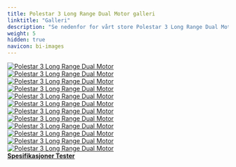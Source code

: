 ```yaml
---
title: Polestar 3 Long Range Dual Motor galleri
linktitle: "Galleri"
description: "Se nedenfor for vårt store Polestar 3 Long Range Dual Motor bildegalleri. Klikk på bildene for høyoppløselige versjoner."
weight: 5
hidden: true
navicon: bi-images
---
```

<!-- markdownlint-disable MD033 -->
<div class="row" id ="my-gallery">
	<div class="pswp-grid-item col-6 col-md-4">
		<a href="https://media.evkx.net/multimedia/models/polestar/3/3_long_range_dual_motor/exterior_1.jpg"
data-pswp-src="https://media.evkx.net/multimedia/models/polestar/3/3_long_range_dual_motor/exterior_1.jpg"
data-pswp-width="3000"
data-pswp-height="2250" 
target="_blank">
			<img src="https://media.evkx.net/multimedia/models/polestar/3/3_long_range_dual_motor/exterior_1_xst.jpg" alt="Polestar 3 Long Range Dual Motor" class="img-fluid " />
		</a>
	</div>
	<div class="pswp-grid-item col-6 col-md-4">
		<a href="https://media.evkx.net/multimedia/models/polestar/3/3_long_range_dual_motor/exterior_2.jpg"
data-pswp-src="https://media.evkx.net/multimedia/models/polestar/3/3_long_range_dual_motor/exterior_2.jpg"
data-pswp-width="3000"
data-pswp-height="2086" 
target="_blank">
			<img src="https://media.evkx.net/multimedia/models/polestar/3/3_long_range_dual_motor/exterior_2_xst.jpg" alt="Polestar 3 Long Range Dual Motor" class="img-fluid " />
		</a>
	</div>
	<div class="pswp-grid-item col-6 col-md-4">
		<a href="https://media.evkx.net/multimedia/models/polestar/3/3_long_range_dual_motor/frontseats_1.jpg"
data-pswp-src="https://media.evkx.net/multimedia/models/polestar/3/3_long_range_dual_motor/frontseats_1.jpg"
data-pswp-width="3000"
data-pswp-height="2249" 
target="_blank">
			<img src="https://media.evkx.net/multimedia/models/polestar/3/3_long_range_dual_motor/frontseats_1_xst.jpg" alt="Polestar 3 Long Range Dual Motor" class="img-fluid " />
		</a>
	</div>
	<div class="pswp-grid-item col-6 col-md-4">
		<a href="https://media.evkx.net/multimedia/models/polestar/3/3_long_range_dual_motor/headlights_1.jpg"
data-pswp-src="https://media.evkx.net/multimedia/models/polestar/3/3_long_range_dual_motor/headlights_1.jpg"
data-pswp-width="3000"
data-pswp-height="2250" 
target="_blank">
			<img src="https://media.evkx.net/multimedia/models/polestar/3/3_long_range_dual_motor/headlights_1_xst.jpg" alt="Polestar 3 Long Range Dual Motor" class="img-fluid " />
		</a>
	</div>
	<div class="pswp-grid-item col-6 col-md-4">
		<a href="https://media.evkx.net/multimedia/models/polestar/3/3_long_range_dual_motor/headlights_2.jpg"
data-pswp-src="https://media.evkx.net/multimedia/models/polestar/3/3_long_range_dual_motor/headlights_2.jpg"
data-pswp-width="3000"
data-pswp-height="2250" 
target="_blank">
			<img src="https://media.evkx.net/multimedia/models/polestar/3/3_long_range_dual_motor/headlights_2_xst.jpg" alt="Polestar 3 Long Range Dual Motor" class="img-fluid " />
		</a>
	</div>
	<div class="pswp-grid-item col-6 col-md-4">
		<a href="https://media.evkx.net/multimedia/models/polestar/3/3_long_range_dual_motor/interior_1.jpg"
data-pswp-src="https://media.evkx.net/multimedia/models/polestar/3/3_long_range_dual_motor/interior_1.jpg"
data-pswp-width="3000"
data-pswp-height="2262" 
target="_blank">
			<img src="https://media.evkx.net/multimedia/models/polestar/3/3_long_range_dual_motor/interior_1_xst.jpg" alt="Polestar 3 Long Range Dual Motor" class="img-fluid " />
		</a>
	</div>
	<div class="pswp-grid-item col-6 col-md-4">
		<a href="https://media.evkx.net/multimedia/models/polestar/3/3_long_range_dual_motor/interior_2.jpg"
data-pswp-src="https://media.evkx.net/multimedia/models/polestar/3/3_long_range_dual_motor/interior_2.jpg"
data-pswp-width="3000"
data-pswp-height="2251" 
target="_blank">
			<img src="https://media.evkx.net/multimedia/models/polestar/3/3_long_range_dual_motor/interior_2_xst.jpg" alt="Polestar 3 Long Range Dual Motor" class="img-fluid " />
		</a>
	</div>
	<div class="pswp-grid-item col-6 col-md-4">
		<a href="https://media.evkx.net/multimedia/models/polestar/3/3_long_range_dual_motor/main_1.jpg"
data-pswp-src="https://media.evkx.net/multimedia/models/polestar/3/3_long_range_dual_motor/main_1.jpg"
data-pswp-width="3000"
data-pswp-height="2250" 
target="_blank">
			<img src="https://media.evkx.net/multimedia/models/polestar/3/3_long_range_dual_motor/main_1_xst.jpg" alt="Polestar 3 Long Range Dual Motor" class="img-fluid " />
		</a>
	</div>
	<div class="pswp-grid-item col-6 col-md-4">
		<a href="https://media.evkx.net/multimedia/models/polestar/3/3_long_range_dual_motor/rearlights_1.jpg"
data-pswp-src="https://media.evkx.net/multimedia/models/polestar/3/3_long_range_dual_motor/rearlights_1.jpg"
data-pswp-width="3000"
data-pswp-height="2250" 
target="_blank">
			<img src="https://media.evkx.net/multimedia/models/polestar/3/3_long_range_dual_motor/rearlights_1_xst.jpg" alt="Polestar 3 Long Range Dual Motor" class="img-fluid " />
		</a>
	</div>
	<div class="pswp-grid-item col-6 col-md-4">
		<a href="https://media.evkx.net/multimedia/models/polestar/3/3_long_range_dual_motor/screens_1.jpg"
data-pswp-src="https://media.evkx.net/multimedia/models/polestar/3/3_long_range_dual_motor/screens_1.jpg"
data-pswp-width="3000"
data-pswp-height="2251" 
target="_blank">
			<img src="https://media.evkx.net/multimedia/models/polestar/3/3_long_range_dual_motor/screens_1_xst.jpg" alt="Polestar 3 Long Range Dual Motor" class="img-fluid " />
		</a>
	</div>
	<div class="pswp-grid-item col-6 col-md-4">
		<a href="https://media.evkx.net/multimedia/models/polestar/3/3_long_range_dual_motor/screens_2.jpg"
data-pswp-src="https://media.evkx.net/multimedia/models/polestar/3/3_long_range_dual_motor/screens_2.jpg"
data-pswp-width="3000"
data-pswp-height="1311" 
target="_blank">
			<img src="https://media.evkx.net/multimedia/models/polestar/3/3_long_range_dual_motor/screens_2_xst.jpg" alt="Polestar 3 Long Range Dual Motor" class="img-fluid " />
		</a>
	</div>
	<div class="pswp-grid-item col-6 col-md-4">
		<a href="https://media.evkx.net/multimedia/models/polestar/3/3_long_range_dual_motor/secondrowseats_1.jpg"
data-pswp-src="https://media.evkx.net/multimedia/models/polestar/3/3_long_range_dual_motor/secondrowseats_1.jpg"
data-pswp-width="3000"
data-pswp-height="2248" 
target="_blank">
			<img src="https://media.evkx.net/multimedia/models/polestar/3/3_long_range_dual_motor/secondrowseats_1_xst.jpg" alt="Polestar 3 Long Range Dual Motor" class="img-fluid " />
		</a>
	</div>
</div>
<script type="module">
  import PhotoSwipeLightbox from '/js/photoswipe-lightbox.esm.js';
    const lightbox = new PhotoSwipeLightbox({
       gallery: '#my-gallery',
        children: 'a',
        pswpModule: () => import('/js/photoswipe.esm.js')
    });
lightbox.init();
</script>
<div class="mt-3 mb-3">
<a href="../specifications/" class="text-decoration-none text-black">
<strong><i class="bi-arrow-left"></i> Spesifikasjoner </strong>
</a>
<a href="../reviews/" class="text-decoration-none text-black float-end">
<strong>Tester <i class="bi-arrow-right"></i></strong>
</a>
</div>
